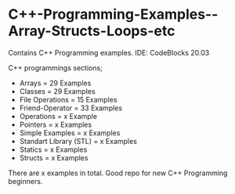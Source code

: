 # C++-Programming-Examples--Array-Structs-Loops-etc
Contains C++ Programming examples. IDE: CodeBlocks 20.03 

C++ programmings sections;
- Arrays = 29 Examples
- Classes = 29 Examples
- File Operations = 15 Examples
- Friend-Operator = 33 Examples
- Operations = x Example
- Pointers = x Examples
- Simple Examples = x Examples
- Standart Library (STL) = x Examples
- Statics = x Examples
- Structs = x Examples

There are x examples in total. Good repo for new C++ Programming beginners.